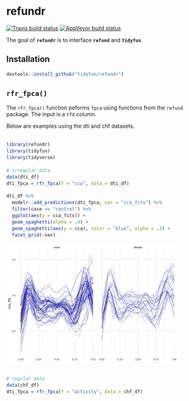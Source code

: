
<!-- README.md is generated from README.Rmd. Please edit that file -->

# refundr

<!-- badges: start -->

[![Travis build
status](https://travis-ci.org/tidyfun/refundr.svg?branch=master)](https://travis-ci.org/tidyfun/refundr)
[![AppVeyor build
status](https://ci.appveyor.com/api/projects/status/github/tidyfun/refundr?branch=master&svg=true)](https://ci.appveyor.com/project/tidyfun/refundr)
<!-- badges: end -->

The goal of **`refundr`** is to interface **`refund`** and
**`tidyfun`**.

## Installation

``` r
devtools::install_github("tidyfun/refundr")
```

## `rfr_fpca()`

The `rfr_fpca()` function peforms `fpca` using functions from the
`refund` package. The input is a `tfd` column.

Below are examples using the dti and chf datasets.

``` r

library(refundr)
library(tidyfun)
library(tidyverse)

# irregular data 
data(dti_df)
dti_fpca = rfr_fpca(Y = "cca", data = dti_df)

dti_df %>% 
  modelr::add_predictions(dti_fpca, var = "cca_fits") %>% 
  filter(case == "control") %>% 
  ggplot(aes(y = cca_fits)) + 
  geom_spaghetti(alpha = .4) + 
  geom_spaghetti(aes(y = cca), color = "blue", alpha = .3) + 
  facet_grid(~sex)
```

<img src="README_files/figure-gfm/unnamed-chunk-2-1.png" width="90%" />

``` r

# regular data
data(chf_df)
dti_fpca = rfr_fpca(Y = "activity", data = chf_df)
```
